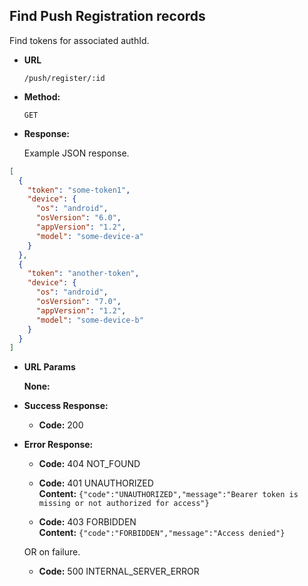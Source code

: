 Find Push Registration records
----
  Find tokens for associated authId.

* **URL**

  `/push/register/:id`

* **Method:**

  `GET`

* **Response:**

    Example JSON response.

```json
[
  {
    "token": "some-token1",
    "device": {
      "os": "android",
      "osVersion": "6.0",
      "appVersion": "1.2",
      "model": "some-device-a"
    }
  },
  {
    "token": "another-token",
    "device": {
      "os": "android",
      "osVersion": "7.0",
      "appVersion": "1.2",
      "model": "some-device-b"
    }
  }
]
```

*  **URL Params**

   **None:**
 
* **Success Response:**
  * **Code:** 200 <br />

* **Error Response:**

  * **Code:** 404 NOT_FOUND <br />

  * **Code:** 401 UNAUTHORIZED <br />
    **Content:** `{"code":"UNAUTHORIZED","message":"Bearer token is missing or not authorized for access"}`

  * **Code:** 403 FORBIDDEN <br />
    **Content:** `{"code":"FORBIDDEN","message":"Access denied"}`

  OR on failure.

  * **Code:** 500 INTERNAL_SERVER_ERROR <br />


